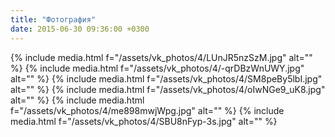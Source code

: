 ```yaml
---
title: "Фотография"
date: 2015-06-30 09:36:00 +0300
---
```



{% include media.html f="/assets/vk_photos/4/LUnJR5nzSzM.jpg" alt="" %}
{% include media.html f="/assets/vk_photos/4/-qrDBzWnUWY.jpg" alt="" %}
{% include media.html f="/assets/vk_photos/4/SM8peBy5lbI.jpg" alt="" %}
{% include media.html f="/assets/vk_photos/4/oIwNGe9_uK8.jpg" alt="" %}
{% include media.html f="/assets/vk_photos/4/me898mwjWpg.jpg" alt="" %}
{% include media.html f="/assets/vk_photos/4/SBU8nFyp-3s.jpg" alt="" %}
